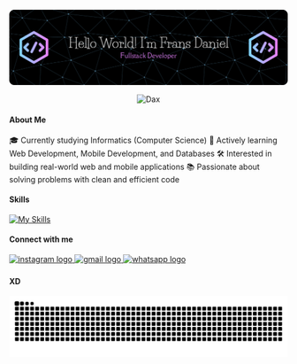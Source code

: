 <!--
**FransDaniel-git/FransDaniel-git** is a ✨ _special_ ✨ repository because its `README.md` (this file) appears on your GitHub profile.

Here are some ideas to get you started:

- 🔭 I’m currently working on ...
- 🌱 I’m currently learning ...
- 👯 I’m looking to collaborate on ...
- 🤔 I’m looking for help with ...
- 💬 Ask me about ...
- 📫 How to reach me: ...
- 😄 Pronouns: ...
- ⚡ Fun fact: ...
-->

![Dax](img/github-header-banner.png)

<p align="center">
  <img src="https://media1.giphy.com/media/v1.Y2lkPTc5MGI3NjExc2FrMDI0bjA1aHp1aGg1cnFyOHUzNzJidHUzNHZuOXg4NGF3bmY2ciZlcD12MV9pbnRlcm5hbF9naWZfYnlfaWQmY3Q9Zw/VE4InmieSgVqM/giphy.gif" alt="Dax" />
</p>

#### About Me

🎓 Currently studying Informatics (Computer Science)
🌱 Actively learning Web Development, Mobile Development, and Databases
🛠️ Interested in building real-world web and mobile applications
📚 Passionate about solving problems with clean and efficient code

#### Skills

[![My Skills](https://skillicons.dev/icons?i=html,css,javascript,php,dart,java,c,py,laravel,flutter,react,nodejs,expressjs,mongodb,mysql,firebase,bootstrap,tailwind,postman,git,github&theme=dark&perline=7)](https://skillicons.dev)

#### Connect with me

<div align="left">
  <a href="https://instagram.com/frns_daniel" target="_blank">
    <img src="https://raw.githubusercontent.com/maurodesouza/profile-readme-generator/master/src/assets/icons/social/instagram/default.svg" width="52" height="40" alt="instagram logo"  />
  </a>
  <a href="mailto:fransrajagukguk88@gmail.com" target="_blank">
    <img src="https://raw.githubusercontent.com/maurodesouza/profile-readme-generator/master/src/assets/icons/social/gmail/default.svg" width="52" height="40" alt="gmail logo"  />
  </a>
  <a href="https://wa.me/6281344284520" target="_blank">
    <img src="https://raw.githubusercontent.com/maurodesouza/profile-readme-generator/master/src/assets/icons/social/whatsapp/default.svg" width="52" height="40" alt="whatsapp logo"  />
  </a>
</div>

###

#### XD

<img src="https://raw.githubusercontent.com/FransDaniel-git/FransDaniel-git/output/snake.svg" alt="Snake animation" />

###
